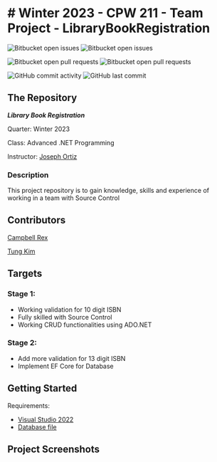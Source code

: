 # # Winter 2023 - CPW 211 - Team Project - LibraryBookRegistration

![Bitbucket open issues](https://img.shields.io/github/issues/crex424/LibraryBookRegistration?style=plastic)
![Bitbucket open issues](https://img.shields.io/github/issues-closed/crex424/LibraryBookRegistration?style=plastic)

![Bitbucket open pull requests](https://img.shields.io/github/issues-pr/crex424/LibraryBookRegistration?style=plastic)
![Bitbucket open pull requests](https://img.shields.io/github/issues-pr-closed/crex424/LibraryBookRegistration?style=plastic)

![GitHub commit activity](https://img.shields.io/github/commit-activity/w/crex424/LibraryBookRegistration?style=plastic)
![GitHub last commit](https://img.shields.io/github/last-commit/crex424/LibraryBookRegistration?style=plastic)

## The Repository
___Library Book Registration___

Quarter: Winter 2023

Class: Advanced .NET Programming

Instructor: [Joseph Ortiz](https://github.com/JoeProgrammer88)

### Description
This project repository is to gain knowledge, skills and experience of working in a team with Source Control

## Contributors
[Campbell Rex](https://github.com/crex424)

[Tung Kim](https://github.com/TungKimProgrammer)

## Targets
### Stage 1:
- Working validation for 10 digit ISBN
- Fully skilled with Source Control
- Working CRUD functionalities using ADO.NET

### Stage 2:
- Add more validation for 13 digit ISBN
- Implement EF Core for Database

## Getting Started
Requirements:
- [Visual Studio 2022](https://visualstudio.microsoft.com/vs/community/)
- [Database file](LibraryBookRegistration.sql)

## Project Screenshots
